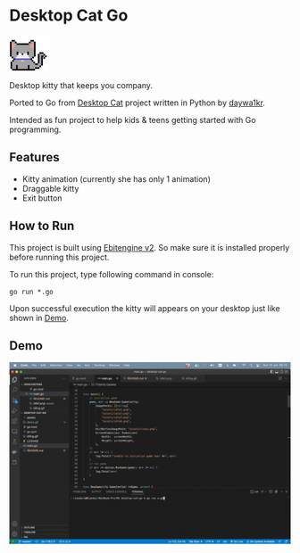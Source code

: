 # Desktop Cat Go

![Kitty](idling.gif)

Desktop kitty that keeps you company.

Ported to Go from [Desktop Cat](https://github.com/daywa1kr/Desktop-Cat) project written in Python by [daywa1kr](https://github.com/daywa1kr).

Intended as fun project to help kids & teens getting started with Go programming.

## Features

- Kitty animation (currently she has only 1 animation)
- Draggable kitty
- Exit button

## How to Run

This project is built using [Ebitengine v2](https://ebitengine.org/). So make sure it is installed properly before running this project.

To run this project, type following command in console:

```
go run *.go
```

Upon successful execution the kitty will appears on your desktop just like shown in [Demo](#demo).

## Demo

![Demo](demo.gif)